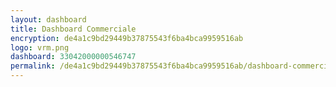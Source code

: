```yaml
---
layout: dashboard
title: Dashboard Commerciale
encryption: de4a1c9bd29449b37875543f6ba4bca9959516ab
logo: vrm.png
dashboard: 33042000000546747
permalink: /de4a1c9bd29449b37875543f6ba4bca9959516ab/dashboard-commerciale/
---
```

